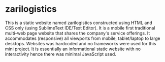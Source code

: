 # zarilogistics
This is a static website named zarilogistics constructed using HTML and CSS only (using SublimeText IDE/Text Editor). It is a mobile first traditional multi-web page website that shares the company's service offerings. It accommodates (responsive) all viewports from mobile, tablet/laptop to large desktops. Websites was hardcoded and no frameworks were used for this mini project. It is essentially an informational static  website with no interactivity hence there was minimal JavaScript used.
